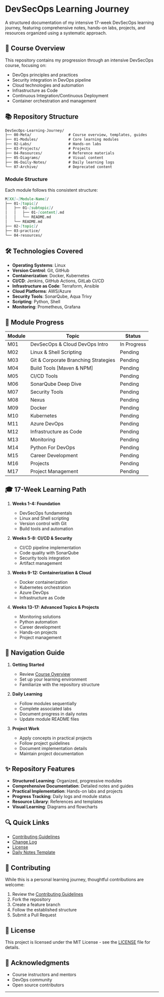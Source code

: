 # DevSecOps Learning Journey

A structured documentation of my intensive 17-week DevSecOps learning journey, featuring comprehensive notes, hands-on labs, projects, and resources organized using a systematic approach.

## 🎯 Course Overview

This repository contains my progression through an intensive DevSecOps course, focusing on:
- DevOps principles and practices
- Security integration in DevOps pipeline
- Cloud technologies and automation
- Infrastructure as Code
- Continuous Integration/Continuous Deployment
- Container orchestration and management

## 📚 Repository Structure

```markdown
DevSecOps-Learning-Journey/
├── 00-Meta/                 # Course overview, templates, guides
├── 01-Modules/              # Core learning modules
├── 02-Labs/                 # Hands-on labs
├── 03-Projects/             # Projects
├── 04-Resources/            # Reference materials
├── 05-Diagrams/             # Visual content
├── 06-Daily-Notes/          # Daily learning logs
└── 07-Archive/              # Deprecated content
```

### Module Structure
Each module follows this consistent structure:
```markdown
M[XX]-[Module-Name]/
├── 01-[topic]/
│   ├── 01-[subtopic]/
│   │   ├── 01-[content].md
│   │   └── README.md
│   └── README.md
├── 02-[topic]/
├── 03-practice/
└── 04-resources/
```

## 🛠 Technologies Covered

- **Operating Systems**: Linux
- **Version Control**: Git, GitHub
- **Containerization**: Docker, Kubernetes
- **CI/CD**: Jenkins, GitHub Actions, GitLab CI/CD
- **Infrastructure as Code**: Terraform, Ansible
- **Cloud Platforms**: AWS/Azure
- **Security Tools**: SonarQube, Aqua Trivy
- **Scripting**: Python, Shell
- **Monitoring**: Prometheus, Grafana

## 📝 Module Progress

| Module | Topic | Status |
|--------|-------|--------|
| M01 | DevSecOps & Cloud DevOps Intro | In Progress |
| M02 | Linux & Shell Scripting | Pending |
| M03 | Git & Corporate Branching Strategies | Pending |
| M04 | Build Tools [Maven & NPM] | Pending |
| M05 | CI/CD Tools | Pending |
| M06 | SonarQube Deep Dive | Pending |
| M07 | Security Tools | Pending |
| M08 | Nexus | Pending |
| M09 | Docker | Pending |
| M10 | Kubernetes | Pending |
| M11 | Azure DevOps | Pending |
| M12 | Infrastructure as Code | Pending |
| M13 | Monitoring | Pending |
| M14 | Python For DevOps | Pending |
| M15 | Career Development | Pending |
| M16 | Projects | Pending |
| M17 | Project Management | Pending |

## 🎓 17-Week Learning Path

1. **Weeks 1-4: Foundation**
   - DevSecOps fundamentals
   - Linux and Shell scripting
   - Version control with Git
   - Build tools and automation

2. **Weeks 5-8: CI/CD & Security**
   - CI/CD pipeline implementation
   - Code quality with SonarQube
   - Security tools integration
   - Artifact management

3. **Weeks 9-12: Containerization & Cloud**
   - Docker containerization
   - Kubernetes orchestration
   - Azure DevOps
   - Infrastructure as Code

4. **Weeks 13-17: Advanced Topics & Projects**
   - Monitoring solutions
   - Python automation
   - Career development
   - Hands-on projects
   - Project management

## 📖 Navigation Guide

1. **Getting Started**
   - Review [Course Overview](./00-Meta/course-overview.md)
   - Set up your learning environment
   - Familiarize with the repository structure

2. **Daily Learning**
   - Follow modules sequentially
   - Complete associated labs
   - Document progress in daily notes
   - Update module README files

3. **Project Work**
   - Apply concepts in practical projects
   - Follow project guidelines
   - Document implementation details
   - Maintain project documentation

## ✨ Repository Features

- **Structured Learning**: Organized, progressive modules
- **Comprehensive Documentation**: Detailed notes and guides
- **Practical Implementation**: Hands-on labs and projects
- **Progress Tracking**: Daily logs and module status
- **Resource Library**: References and templates
- **Visual Learning**: Diagrams and flowcharts

## 🔍 Quick Links

- [Contributing Guidelines](CONTRIBUTING.md)
- [Change Log](CHANGELOG.md)
- [License](LICENSE.md)
- [Daily Notes Template](00-Meta/templates/daily-notes-template.md)

## 🤝 Contributing

While this is a personal learning journey, thoughtful contributions are welcome:
1. Review the [Contributing Guidelines](CONTRIBUTING.md)
2. Fork the repository
3. Create a feature branch
4. Follow the established structure
5. Submit a Pull Request

## 📜 License

This project is licensed under the MIT License - see the [LICENSE](LICENSE.md) file for details.

## 🙏 Acknowledgments

- Course instructors and mentors
- DevOps community
- Open source contributors

---
